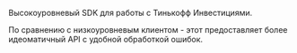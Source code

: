 Высокоуровневый SDK для работы с Тинькофф Инвестициями.

По сравнению с низкоуровневым клиентом - этот предоставляет более идеоматичный API с удобной обработкой ошибок.